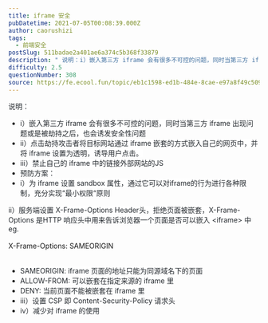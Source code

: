 ```yaml
---
title: iframe 安全
pubDatetime: 2021-07-05T00:08:39.000Z
author: caorushizi
tags:
  - 前端安全
postSlug: 511badae2a401ae6a374c5b368f33879
description: " 说明：i）嵌入第三方 iframe 会有很多不可控的问题，同时当第三方 iframe 出现问题或是被劫持之后，也会诱发安全性问题ii）点击劫持攻击者将目标网站通过 iframe 嵌套的方式嵌入自己的网页中，并将 iframe 设置为透明，诱导用户点击。iii）禁止自己的 iframe 中的链接外部网站的JS预防方案：i）为 iframe 设置 sandbox 属性，通过它可以对iframe的行为"
difficulty: 2.5
questionNumber: 308
source: https://fe.ecool.fun/topic/eb1c1598-ed1b-484e-8cae-e97a8f49c509
---
```


<p></p>
<p><span style="font-size:14ptpx"><span style="color:#24292e"><span style="background-color:#ffffff"><span style="letter-spacing:0ptpx">说明：</span></span></span></span><br/></p><ul><li><span style="font-size:10.5ptpx"><span style="color:#24292e"><span style="background-color:#ffffff"><span style="letter-spacing:0ptpx">i）嵌入第三方 iframe 会有很多不可控的问题，同时当第三方 iframe 出现问题或是被劫持之后，也会诱发安全性问题</span></span></span></span></li><li><span style="font-size:10.5ptpx"><span style="color:#24292e"><span style="background-color:#ffffff"><span style="letter-spacing:0ptpx">ii）点击劫持攻击者将目标网站通过 iframe 嵌套的方式嵌入自己的网页中，并将 iframe 设置为透明，诱导用户点击。</span></span></span></span></li><li><span style="font-size:10.5ptpx"><span style="color:#24292e"><span style="background-color:#ffffff"><span style="letter-spacing:0ptpx">iii）禁止自己的 iframe 中的链接外部网站的JS</span></span></span></span></li><li><span style="font-size:14ptpx"><span style="color:#24292e"><span style="background-color:#ffffff"><span style="letter-spacing:0ptpx">预防方案：</span></span></span></span></li><li><span style="font-size:10.5ptpx"><span style="color:#24292e"><span style="background-color:#ffffff"><span style="letter-spacing:0ptpx">i）为 iframe 设置 sandbox 属性，通过它可以对iframe的行为进行各种限制，充分实现“最小权限“原则</span></span></span></span></li></ul><p><span style="font-size:10.5ptpx"><span style="color:#24292e"><span style="background-color:#ffffff"><span style="letter-spacing:0ptpx">ii）服务端设置 X-Frame-Options Header头，拒绝页面被嵌套，X-Frame-Options 是HTTP 响应头中用来告诉浏览器一个页面是否可以嵌入 &lt;iframe&gt; 中eg.</span></span></span></span><br/><br/>X-Frame-Options: SAMEORIGIN <br/><br/></p><ul><li><span style="font-size:10.5ptpx"><span style="color:#24292e"><span style="background-color:#ffffff"><span style="letter-spacing:0ptpx">SAMEORIGIN: iframe 页面的地址只能为同源域名下的页面</span></span></span></span></li><li><span style="font-size:10.5ptpx"><span style="color:#24292e"><span style="background-color:#ffffff"><span style="letter-spacing:0ptpx">ALLOW-FROM: 可以嵌套在指定来源的 iframe 里</span></span></span></span></li><li><span style="font-size:10.5ptpx"><span style="color:#24292e"><span style="background-color:#ffffff"><span style="letter-spacing:0ptpx">DENY: 当前页面不能被嵌套在 iframe 里</span></span></span></span></li><li><span style="font-size:10.5ptpx"><span style="color:#24292e"><span style="background-color:#ffffff"><span style="letter-spacing:0ptpx">iii）设置 CSP 即 Content-Security-Policy 请求头</span></span></span></span></li><li><span style="font-size:10.5ptpx"><span style="color:#24292e"><span style="background-color:#ffffff"><span style="letter-spacing:0ptpx">iv）减少对 iframe 的使用</span></span></span></span></li></ul><p><br/></p>
